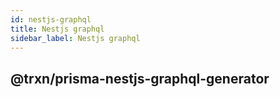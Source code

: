 ```yaml
---
id: nestjs-graphql
title: Nestjs graphql
sidebar_label: Nestjs graphql
---
```


## @trxn/prisma-nestjs-graphql-generator
